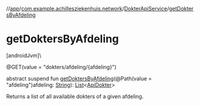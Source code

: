 //[app](../../../index.md)/[com.example.achillesziekenhuis.network](../index.md)/[DokterApiService](index.md)/[getDoktersByAfdeling](get-dokters-by-afdeling.md)

# getDoktersByAfdeling

[androidJvm]\

@GET(value = &quot;dokters/afdeling/{afdeling}&quot;)

abstract suspend fun [getDoktersByAfdeling](get-dokters-by-afdeling.md)(@Path(value = &quot;afdeling&quot;)afdeling: [String](https://kotlinlang.org/api/latest/jvm/stdlib/kotlin/-string/index.html)): [List](https://kotlinlang.org/api/latest/jvm/stdlib/kotlin.collections/-list/index.html)&lt;[ApiDokter](../-api-dokter/index.md)&gt;

Returns a list of all available dokters of a given afdeling.
